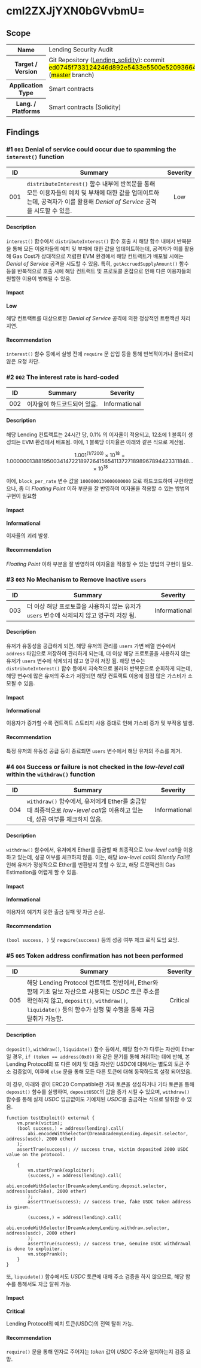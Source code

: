 # cml2ZXJjYXN0bGVvbmU=

## Scope

<table>
  <tr>
    <th>Name</th>
    <td>Lending Security Audit</td>
  </tr>
  <tr>
    <th>Target / Version</th>
    <td>Git Repository (<a href="https://bit.ly/4dQJagX" target="_blank">Lending_solidity</a>): commit <mark>ed0745f733124246d892e5433e5500e520936647</mark> (<mark>master</mark> branch)</td>
  </tr>
  <tr>
    <th>Application Type</th>
    <td>Smart contracts</td>
  </tr>
  <tr>
    <th>Lang. / Platforms</th>
    <td>Smart contracts [Solidity]</td>
  </tr>
</table>

## Findings

### #1 `001` Denial of service could occur due to spamming the `interest()` function

|ID|Summary|Severity|
|:---:|-------|:---:|
|001|`distributeInterest()` 함수 내부에 반복문을 통해 모든 이용자들의 예치 및 부채에 대한 값을 업데이트하는데, 공격자가 이를 활용해 *Denial of Service* 공격을 시도할 수 있음.|Low|

#### Description

`interest()` 함수에서 `distributeInterest()` 함수 호출 시 해당 함수 내에서 반복문을 통해 모든 이용자들의 예치 및 부채에 대한 값을 업데이트하는데, 공격자가 이를 활용해 Gas Cost가 상대적으로 저렴한 EVM 환경에서 해당 컨트랙트가 배포될 시에는 *Denial of Service* 공격을 시도할 수 있음. 특히, `getAccruedSupplyAmount()` 함수 등을 반복적으로 호출 시에 해당 컨트랙트 및 프로토콜 혼잡으로 인해 다른 이용자들의 원할한 이용이 방해될 수 있음.

#### Impact

**Low**

해당 컨트랙트를 대상으로한 *Denial of Service* 공격에 의한 정상적인 트랜잭션 처리 지연.

#### Recommendation

`interest()` 함수 등에서 실행 전에 `require` 문 삽입 등을 통해 반복적이거나 올바르지 않은 요청 차단.

### #2 `002` The interest rate is hard-coded

|ID|Summary|Severity|
|:---:|-------|:---:|
|002|이자율이 하드코드되어 있음.|Informational|

#### Description

해당 Lending 컨트랙트는 24시간 당, 0.1% 의 이자율이 적용되고, 12초에 1 블록이 생성되는 EVM 환경에서 배포됨. 이에, 1 블록당 이자율은 아래와 같은 식으로 계산됨.

$$ 1.001^{(1/7200)}×10^{18} = 1.00000013881950034147221897264156541137271898967894423311848... × 10^{18} $$

이에, `block_per_rate` 변수 값을 `1000000139000000000` 으로 하드코드하여 구현하였으나, 좀 더 *Floating Point* 이하 부분을 잘 반영하여 이자율을 적용할 수 있는 방법의 구현이 필요함

#### Impact

**Informational**

이자율의 괴리 발생.

#### Recommendation

*Floating Point* 이하 부분을 잘 반영하여 이자율을 적용할 수 있는 방법의 구현이 필요.

### #3 `003` No Mechanism to Remove Inactive `users`

|ID|Summary|Severity|
|:---:|-------|:---:|
|003|더 이상 해당 프로토콜을 사용하지 않는 유저가 `users` 변수에 삭제되지 않고 영구히 저장 됨.|Informational|

#### Description

유저가 유동성을 공급하게 되면, 해당 유저의 관리를 `users` 가변 배열 변수에서 `address` 타입으로 저장하여 관리하게 되는데, 더 이상 해당 프로토콜을 사용하지 않는 유저가 `users` 변수에 삭제되지 않고 영구히 저장 됨. 해당 변수는 `distributeInterest()` 함수 등에서 지속적으로 불러와 반복문으로 순회하게 되는데, 해당 변수에 많은 유저의 주소가 저장되면 해당 컨트랙트 이용에 점점 많은 가스비가 소모될 수 있음.

#### Impact

**Informational**

이용자가 증가할 수록 컨트랙트 스토리지 사용 증대로 인해 가스비 증가 및 부작용 발생.

#### Recommendation

특정 유저의 유동성 공급 등이 종료되면 `users` 변수에서 해당 유저의 주소를 제거.

### #4 `004` Success or failure is not checked in the *low-level call* within the `withdraw()` function

|ID|Summary|Severity|
|:---:|-------|:---:|
|004|`withdraw()` 함수에서, 유저에게 Ether를 출금할 때 최종적으로 *low-level call*을 이용하고 있는데, 성공 여부를 체크하지 않음.|Informational|

#### Description

`withdraw()` 함수에서, 유저에게 Ether를 출금할 때 최종적으로 *low-level call*을 이용하고 있는데, 성공 여부를 체크하지 않음. 이는, 해당 *low-level call*의 *Silently Fail*로 인해 유저가 정상적으로 Ether를 반환받지 못할 수 있고, 해당 트랜잭션의 Gas Estimation을 어렵게 할 수 있음.

#### Impact

**Informational**

이용자의 예기치 못한 출금 실패 및 자금 손실.

#### Recommendation

`(bool success, )` 및 `require(success)` 등의 성공 여부 체크 로직 도입 요망.

### #5 `005` Token address confirmation has not been performed

|ID|Summary|Severity|
|:---:|-------|:---:|
|005|해당 Lending Protocol 컨트랙트 전반에서, Ether와 함께 기초 담보 자산으로 사용되는 *USDC* 토큰 주소를 확인하지 않고, `deposit()`, `withdraw()`, `liquidate()` 등의 함수가 실행 및 수행을 통해 자금 탈취가 가능함.|Critical|

#### Description

`deposit()`, `withdraw()`, `liquidate()` 함수 등에서, 해당 함수가 다루는 자산이 Ether일 경우, `if (token == address(0x0))` 와 같은 분기를 통해 처리하는 데에 반해, 본 Lending Protocol의 또 다른 예치 및 대출 자산인 *USDC*에 대해서는 별도의 토큰 주소 검증없이, 이후에 `else` 문을 통해 모든 다른 토큰에 대해 동작하도록 설정 되어있음.

이 경우, 아래와 같이 ERC20 Compatible한 가짜 토큰을 생성하거나 기타 토큰을 통해 `deposit()` 함수를 실행하여, `depositUSDC`의 값을 증가 시킬 수 있으며, `withdraw()` 함수를 통해 실제 *USDC* 입금없이도 기예치된 *USDC*를 출금하는 식으로 탈취할 수 있음.

```solidity
function testExploit() external {
    vm.prank(victim);
    (bool success,) = address(lending).call(
        abi.encodeWithSelector(DreamAcademyLending.deposit.selector, address(usdc), 2000 ether)
    );
    assertTrue(success); // success true, victim deposited 2000 USDC value on the protocol.

    {
        vm.startPrank(exploiter);
        (success,) = address(lending).call(
            abi.encodeWithSelector(DreamAcademyLending.deposit.selector, address(usdcFake), 2000 ether)
        );
        assertTrue(success); // success true, fake USDC token address is given.

        (success,) = address(lending).call(
            abi.encodeWithSelector(DreamAcademyLending.withdraw.selector, address(usdc), 2000 ether)
        );
        assertTrue(success); // success true, Genuine USDC withdrawal is done to exploiter.
        vm.stopPrank();
    }
}
```

또, `liquidate()` 함수에서도 *USDC* 토큰에 대해 주소 검증을 하지 않으므로, 해당 함수를 통해서도 자금 탈취 가능.

#### Impact

**Critical**

Lending Protocol의 예치 토큰(USDC)의 전액 탈취 가능.

#### Recommendation

`require()` 문을 통해 인자로 주어지는 *token* 값이 *USDC* 주소와 일치하는지 검증 요망.